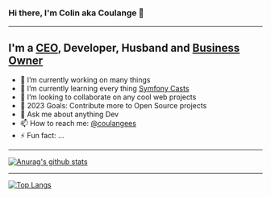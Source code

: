 ### Hi there, I'm Colin aka Coulange 👋
---

## I'm a [CEO][CTOLink], Developer, Husband and [Business Owner][srsbsns] 

- 🔭 I’m currently working on many things
- 🌱 I’m currently learning every thing [Symfony Casts][sfcasts]
- 👯 I’m looking to collaborate on any cool web projects
- 🥅 2023 Goals: Contribute more to Open Source projects
- 💬 Ask me about anything Dev
- 📫 How to reach me: [@coulangees][twitter]
- ⚡ Fun fact: ...

---

[![Anurag's github stats](https://github-readme-stats.vercel.app/api?username=colin-srsbsns&count_private=true&show_icons=true)](https://github.com/anuraghazra/github-readme-stats)

---

[![Top Langs](https://github-readme-stats.vercel.app/api/top-langs/?username=colin-srsbsns&count_private=true)](https://github.com/anuraghazra/github-readme-stats)

<!--
**colin-srsbsns/colin-srsbsns** is a ✨ _special_ ✨ repository because its `README.md` (this file) appears on your GitHub profile.

Here are some ideas to get you started:

- 🔭 I’m currently working on ...
- 🌱 I’m currently learning ...
- 👯 I’m looking to collaborate on ...
- 🤔 I’m looking for help with ...
- 💬 Ask me about ...
- 📫 How to reach me: ...
- 😄 Pronouns: ...
- ⚡ Fun fact: ...
-->
[sfcasts]: https://symfonycasts.com/
[srsbsns]: https://srsbsns.co.za
[twitter]: https://twitter.com/coulangees
[CTOLink]: https://github.com/SrsBsnsZA
